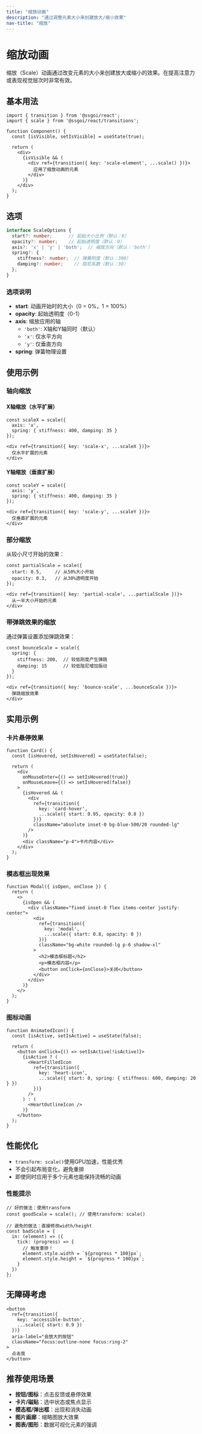 ```yaml
---
title: "缩放动画"
description: "通过调整元素大小来创建放大/缩小效果"
nav-title: "缩放"
---
```


# 缩放动画

缩放（Scale）动画通过改变元素的大小来创建放大或缩小的效果。在提高注意力或表现视觉层次时非常有效。

## 基本用法

```tsx
import { transition } from '@ssgoi/react';
import { scale } from '@ssgoi/react/transitions';

function Component() {
  const [isVisible, setIsVisible] = useState(true);
  
  return (
    <div>
      {isVisible && (
        <div ref={transition({ key: 'scale-element', ...scale() })}>
          应用了缩放动画的元素
        </div>
      )}
    </div>
  );
}
```

## 选项

```typescript
interface ScaleOptions {
  start?: number;      // 起始大小比例（默认：0）
  opacity?: number;    // 起始透明度（默认：0）
  axis?: 'x' | 'y' | 'both';  // 缩放方向（默认：'both'）
  spring?: {
    stiffness?: number;  // 弹簧刚度（默认：300）
    damping?: number;    // 阻尼系数（默认：30）
  };
}
```

### 选项说明

- **start**: 动画开始时的大小（0 = 0%，1 = 100%）
- **opacity**: 起始透明度（0-1）
- **axis**: 缩放应用的轴
  - `'both'`: X轴和Y轴同时（默认）
  - `'x'`: 仅水平方向
  - `'y'`: 仅垂直方向
- **spring**: 弹簧物理设置

## 使用示例

### 轴向缩放

#### X轴缩放（水平扩展）

```tsx
const scaleX = scale({
  axis: 'x',
  spring: { stiffness: 400, damping: 35 }
});

<div ref={transition({ key: 'scale-x', ...scaleX })}>
  仅水平扩展的元素
</div>
```

#### Y轴缩放（垂直扩展）

```tsx
const scaleY = scale({
  axis: 'y',
  spring: { stiffness: 400, damping: 35 }
});

<div ref={transition({ key: 'scale-y', ...scaleY })}>
  仅垂直扩展的元素
</div>
```

### 部分缩放

从较小尺寸开始的效果：

```tsx
const partialScale = scale({
  start: 0.5,     // 从50%大小开始
  opacity: 0.3,   // 从30%透明度开始
});

<div ref={transition({ key: 'partial-scale', ...partialScale })}>
  从一半大小开始的元素
</div>
```

### 带弹跳效果的缩放

通过弹簧设置添加弹跳效果：

```tsx
const bounceScale = scale({
  spring: { 
    stiffness: 200,  // 较低刚度产生弹跳
    damping: 15      // 较低阻尼增加振动
  }
});

<div ref={transition({ key: 'bounce-scale', ...bounceScale })}>
  弹跳缩放效果
</div>
```

## 实用示例

### 卡片悬停效果

```tsx
function Card() {
  const [isHovered, setIsHovered] = useState(false);
  
  return (
    <div
      onMouseEnter={() => setIsHovered(true)}
      onMouseLeave={() => setIsHovered(false)}
    >
      {isHovered && (
        <div 
          ref={transition({ 
            key: 'card-hover', 
            ...scale({ start: 0.95, opacity: 0.8 }) 
          })}
          className="absolute inset-0 bg-blue-500/20 rounded-lg"
        />
      )}
      <div className="p-4">卡片内容</div>
    </div>
  );
}
```

### 模态框出现效果

```tsx
function Modal({ isOpen, onClose }) {
  return (
    <>
      {isOpen && (
        <div className="fixed inset-0 flex items-center justify-center">
          <div 
            ref={transition({ 
              key: 'modal', 
              ...scale({ start: 0.8, opacity: 0 }) 
            })}
            className="bg-white rounded-lg p-6 shadow-xl"
          >
            <h2>模态框标题</h2>
            <p>模态框内容</p>
            <button onClick={onClose}>关闭</button>
          </div>
        </div>
      )}
    </>
  );
}
```

### 图标动画

```tsx
function AnimatedIcon() {
  const [isActive, setIsActive] = useState(false);
  
  return (
    <button onClick={() => setIsActive(!isActive)}>
      {isActive ? (
        <HeartFilledIcon 
          ref={transition({ 
            key: 'heart-icon', 
            ...scale({ start: 0, spring: { stiffness: 600, damping: 20 } }) 
          })} 
        />
      ) : (
        <HeartOutlineIcon />
      )}
    </button>
  );
}
```

## 性能优化

- `transform: scale()`使用GPU加速，性能优秀
- 不会引起布局变化，避免重排
- 即使同时应用于多个元素也能保持流畅的动画

### 性能提示

```tsx
// 好的做法：使用transform
const goodScale = scale(); // 使用transform: scale()

// 避免的做法：直接修改width/height
const badScale = {
  in: (element) => ({
    tick: (progress) => {
      // 触发重排！
      element.style.width = `${progress * 100}px`;
      element.style.height = `${progress * 100}px`;
    }
  })
};
```

## 无障碍考虑

```tsx
<button
  ref={transition({ 
    key: 'accessible-button', 
    ...scale({ start: 0.9 }) 
  })}
  aria-label="会放大的按钮"
  className="focus:outline-none focus:ring-2"
>
  点击我
</button>
```

## 推荐使用场景

- **按钮/图标**：点击反馈或悬停效果
- **卡片/磁贴**：选中状态或焦点显示
- **模态框/弹出框**：出现和消失动画
- **图片画廊**：缩略图放大效果
- **图表/图形**：数据可视化元素的强调